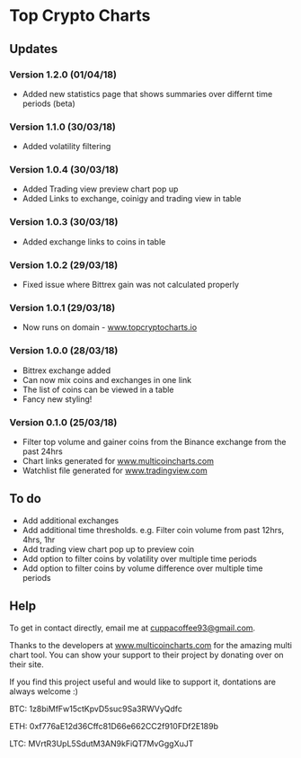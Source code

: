 # Top Crypto Charts

## Updates

### Version 1.2.0 (01/04/18)
* Added new statistics page that shows summaries over differnt time periods (beta)

### Version 1.1.0 (30/03/18)
* Added volatility filtering

### Version 1.0.4 (30/03/18)
* Added Trading view preview chart pop up
* Added Links to exchange, coinigy and trading view in table

### Version 1.0.3 (30/03/18)
* Added exchange links to coins in table

### Version 1.0.2 (29/03/18)
* Fixed issue where Bittrex gain was not calculated properly

### Version 1.0.1 (29/03/18)
* Now runs on domain - www.topcryptocharts.io

### Version 1.0.0 (28/03/18)
* Bittrex exchange added
* Can now mix coins and exchanges in one link
* The list of coins can be viewed in a table
* Fancy new styling!

### Version 0.1.0 (25/03/18)
* Filter top volume and gainer coins from the Binance exchange from the past 24hrs
* Chart links generated for www.multicoincharts.com
* Watchlist file generated for www.tradingview.com

## To do
* Add additional exchanges
* Add additional time thresholds. e.g. Filter coin volume from past 12hrs, 4hrs, 1hr
* Add trading view chart pop up to preview coin
* Add option to filter coins by volatility over multiple time periods
* Add option to filter coins by volume difference over multiple time periods

## Help

To get in contact directly, email me at cuppacoffee93@gmail.com.


Thanks to the developers at www.multicoincharts.com for the amazing multi chart tool. You can show your support to their project by donating over on their site.


If you find this project useful and would like to support it, dontations are always welcome :)

BTC: 1z8biMfFw15ctKpvD5suc9Sa3RWVyQdfc

ETH: 0xf776aE12d36Cffc81D66e662CC2f910FDf2E189b

LTC: MVrtR3UpL5SdutM3AN9kFiQT7MvGggXuJT
